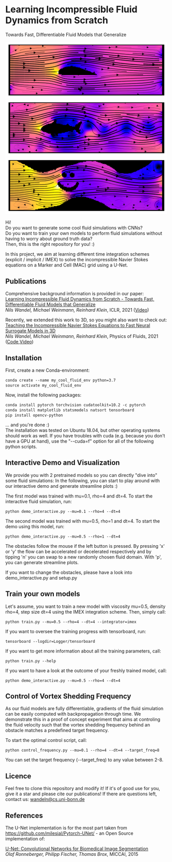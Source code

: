 # Learning Incompressible Fluid Dynamics from Scratch
Towards Fast, Differentiable Fluid Models that Generalize

![image](imgs/readme_img1.png)
![image](imgs/readme_img2.png)
![image](imgs/readme_img3.png)

Hi!  
Do you want to generate some cool fluid simulations with CNNs?  
Do you want to train your own models to perform fluid simulations without having to worry about ground truth data?  
Then, this is the right repository for you! :)

In this project, we aim at learning different time integration schemes (explicit / implicit / IMEX) to solve the incompressible Navier Stokes equations on a Marker and Cell (MAC) grid using a U-Net.

## Publications

Comprehensive background information is provided in our paper:  
[Learning Incompressible Fluid Dynamics from Scratch - Towards Fast, Differentiable Fluid Models that Generalize](https://arxiv.org/abs/2006.08762)  
*Nils Wandel, Michael Weinmann, Reinhard Klein*, ICLR, 2021 ([Video](https://www.youtube.com/watch?v=EU3YuUNVsXQ))

Recently, we extended this work to 3D, so you might also want to check out:  
[Teaching the Incompressible Navier Stokes Equations to Fast Neural Surrogate Models in 3D](https://arxiv.org/abs/2012.11893)  
*Nils Wandel, Michael Weinmann, Reinhard Klein*, Physics of Fluids, 2021 ([Code](https://github.com/aschethor/Teaching_Incompressible_Fluid_Dynamics_to_3D_CNNs),[Video](https://www.youtube.com/watch?v=tKcYJaJtHJE))

## Installation

First, create a new Conda-environment:

```
conda create --name my_cool_fluid_env python=3.7  
source activate my_cool_fluid_env
```

Now, install the following packages:

```
conda install pytorch torchvision cudatoolkit=10.2 -c pytorch  
conda install matplotlib statsmodels natsort tensorboard  
pip install opencv-python
```

... and you're done :)  
The installation was tested on Ubuntu 18.04, but other operating systems should work as well. 
If you have troubles with cuda (e.g. because you don't have a GPU at hand), use the "\-\-cuda=f" option for all of the following python scripts.

## Interactive Demo and Visualization

We provide you with 2 pretrained models so you can directly "dive into" some fluid simulations: In the following, you can start to play around with our interactive demo and generate streamline plots :)

The first model was trained with mu=0.1, rho=4 and dt=4. To start the interactive fluid simulation, run:

```
python demo_interactive.py --mu=0.1 --rho=4 --dt=4
```

The second model was trained with mu=0.5, rho=1 and dt=4. To start the demo using this model, run:

```
python demo_interactive.py --mu=0.5 --rho=1 --dt=4
```

The obstacles follow the mouse if the left button is pressed.
By pressing 'x' or 'y' the flow can be accelerated or decelerated respectively and by tipping 'n' you can swap to a new randomly chosen fluid domain.
With 'p', you can generate streamline plots.

If you want to change the obstacles, please have a look into demo_interactive.py and setup.py

## Train your own models

Let's assume, you want to train a new model with viscosity mu=0.5, density rho=4, step size dt=4 using the IMEX integration scheme. Then, simply call:

```
python train.py --mu=0.5 --rho=4 --dt=4 --integrator=imex
```

If you want to oversee the training progress with tensorboard, run:

```
tensorboard --logdir=Logger/tensorboard
```

If you want to get more information about all the training parameters, call:

```
python train.py --help
```

If you want to have a look at the outcome of your freshly trained model, call:

```
python demo_interactive.py --mu=0.5 --rho=4 --dt=4
```

## Control of Vortex Shedding Frequency

As our fluid models are fully differentiable, gradients of the fluid simulation can be easily computed with backpropagation through time. We demonstrate this in a proof of concept experiment that aims at controling the fluid velocity such that the vortex shedding frequency behind an obstacle matches a predefined target frequency.

To start the optimal control script, call:

```
python control_frequency.py --mu=0.1 --rho=4 --dt=4 --target_freq=8
```

You can set the target frequency (\-\-target_freq) to any value between 2-8.

## Licence

Feel free to clone this repository and modify it! If it's of good use for you, give it a star and please cite our publications!
If there are questions left, contact us: wandeln@cs.uni-bonn.de

## References

The U-Net implementation is for the most part taken from https://github.com/milesial/Pytorch-UNet/ - an Open Source implementation of:  

[U-Net: Convolutional Networks for Biomedical Image Segmentation](https://arxiv.org/abs/1505.04597)  
*Olaf Ronneberger, Philipp Fischer, Thomas Brox*, MICCAI, 2015

